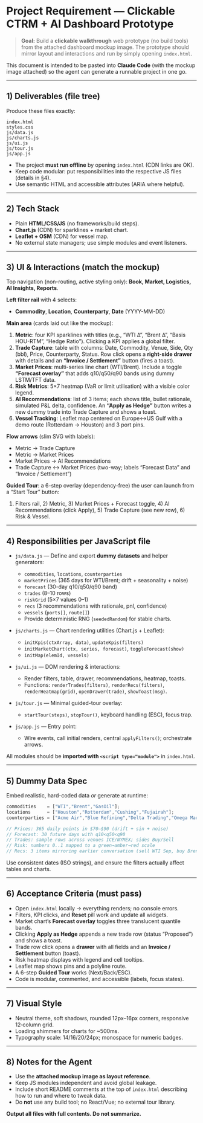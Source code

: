 # Project Requirement — Clickable CTRM + AI Dashboard Prototype

> **Goal:** Build a **clickable walkthrough** web prototype (no build tools) from the attached dashboard mockup image. The prototype should mirror layout and interactions and run by simply opening `index.html`.

This document is intended to be pasted into **Claude Code** (with the mockup image attached) so the agent can generate a runnable project in one go.

---

## 1) Deliverables (file tree)

Produce these files exactly:

```
index.html
styles.css
js/data.js
js/charts.js
js/ui.js
js/tour.js
js/app.js
```

- The project **must run offline** by opening `index.html` (CDN links are OK).
- Keep code modular: put responsibilities into the respective JS files (details in §4).
- Use semantic HTML and accessible attributes (ARIA where helpful).

---

## 2) Tech Stack

- Plain **HTML/CSS/JS** (no frameworks/build steps).
- **Chart.js** (CDN) for sparklines + market chart.
- **Leaflet + OSM** (CDN) for vessel map.
- No external state managers; use simple modules and event listeners.

---

## 3) UI & Interactions (match the mockup)

Top navigation (non-routing, active styling only): **Book, Market, Logistics, AI Insights, Reports**.

**Left filter rail** with 4 selects:
- **Commodity**, **Location**, **Counterparty**, **Date** (YYYY-MM-DD)

**Main area** (cards laid out like the mockup):
1. **Metric**: four KPI sparklines with titles (e.g., “WTI Δ”, “Brent Δ”, “Basis HOU-RTM”, “Hedge Ratio”). Clicking a KPI applies a global filter.
2. **Trade Capture**: table with columns: Date, Commodity, Venue, Side, Qty (bbl), Price, Counterparty, Status. Row click opens a **right-side drawer** with details and an **“Invoice / Settlement”** button (fires a toast).
3. **Market Prices**: multi-series line chart (WTI/Brent). Include a toggle **“Forecast overlay”** that adds q10/q50/q90 bands using dummy LSTM/TFT data.
4. **Risk Metrics**: 5×7 heatmap (VaR or limit utilisation) with a visible color legend.
5. **AI Recommendations**: list of 3 items; each shows title, bullet rationale, simulated P&L delta, confidence. An **“Apply as Hedge”** button writes a new dummy trade into Trade Capture and shows a toast.
6. **Vessel Tracking**: Leaflet map centered on Europe↔US Gulf with a demo route (Rotterdam → Houston) and 3 port pins.

**Flow arrows** (slim SVG with labels):
- Metric → Trade Capture
- Metric → Market Prices
- Market Prices → AI Recommendations
- Trade Capture ↔ Market Prices (two-way; labels “Forecast Data” and “Invoice / Settlement”)

**Guided Tour**: a 6-step overlay (dependency-free) the user can launch from a “Start Tour” button:
1) Filters rail, 2) Metric, 3) Market Prices + Forecast toggle, 4) AI Recommendations (click Apply), 5) Trade Capture (see new row), 6) Risk & Vessel.

---

## 4) Responsibilities per JavaScript file

- `js/data.js` — Define and export **dummy datasets** and helper generators:
  - `commodities`, `locations`, `counterparties`
  - `marketPrices` (365 days for WTI/Brent; drift + seasonality + noise)
  - `forecast` (30-day q10/q50/q90 band)
  - `trades` (8–10 rows)
  - `riskGrid` (5×7 values 0–1)
  - `recs` (3 recommendations with rationale, pnl, confidence)
  - `vessels` (`ports[]`, `route[]`)
  - Provide deterministic RNG (`seededRandom`) for stable charts.

- `js/charts.js` — Chart rendering utilities (Chart.js + Leaflet):
  - `initKpis(ctxArray, data)`, `updateKpis(filters)`
  - `initMarketChart(ctx, series, forecast)`, `toggleForecast(show)`
  - `initMap(elemId, vessels)`

- `js/ui.js` — DOM rendering & interactions:
  - Render filters, table, drawer, recommendations, heatmap, toasts.
  - Functions: `renderTrades(filters)`, `renderRecs(filters)`, `renderHeatmap(grid)`, `openDrawer(trade)`, `showToast(msg)`.

- `js/tour.js` — Minimal guided-tour overlay:
  - `startTour(steps)`, `stopTour()`, keyboard handling (ESC), focus trap.

- `js/app.js` — Entry point:
  - Wire events, call initial renders, central `applyFilters()`; orchestrate arrows.

All modules should be **imported with `<script type="module">`** in `index.html`.

---

## 5) Dummy Data Spec

Embed realistic, hard-coded data *or* generate at runtime:

```js
commodities    = ["WTI","Brent","GasOil"];
locations      = ["Houston","Rotterdam","Cushing","Fujairah"];
counterparties = ["Acme Air","Blue Refining","Delta Trading","Omega Marine"];

// Prices: 365 daily points in $70–$90 (drift + sin + noise)
// Forecast: 30 future days with q10<q50<q90
// Trades: sample rows across venues ICE/NYMEX; sides Buy/Sell
// Risk: numbers 0..1 mapped to a green→amber→red scale
// Recs: 3 items mirroring earlier conversation (sell WTI Sep, buy Brent Oct, reduce WTI Oct)
```

Use consistent dates (ISO strings), and ensure the filters actually affect tables and charts.

---

## 6) Acceptance Criteria (must pass)

- Open `index.html` locally → everything renders; no console errors.
- Filters, KPI clicks, and **Reset** pill work and update all widgets.
- Market chart’s **Forecast overlay** toggles three translucent quantile bands.
- Clicking **Apply as Hedge** appends a new trade row (status “Proposed”) and shows a toast.
- Trade row click opens a **drawer** with all fields and an **Invoice / Settlement** button (toast).
- Risk heatmap displays with legend and cell tooltips.
- Leaflet map shows pins and a polyline route.
- A 6-step **Guided Tour** works (Next/Back/ESC).
- Code is modular, commented, and accessible (labels, focus states).

---

## 7) Visual Style

- Neutral theme, soft shadows, rounded 12px–16px corners, responsive 12‑column grid.
- Loading shimmers for charts for ~500ms.
- Typography scale: 14/16/20/24px; monospace for numeric badges.

---

## 8) Notes for the Agent

- Use the **attached mockup image as layout reference**.
- Keep JS modules independent and avoid global leakage.
- Include short README comments at the top of `index.html` describing how to run and where to tweak data.
- Do **not** use any build tool; no React/Vue; no external tour library.

**Output all files with full contents. Do not summarize.**